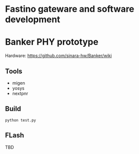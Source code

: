 # Fastino gateware and software development

# Banker PHY prototype

Hardware: https://github.com/sinara-hw/Banker/wiki

## Tools

* migen
* yosys
* nextpnr

## Build

```
python test.py
```

## FLash

TBD
